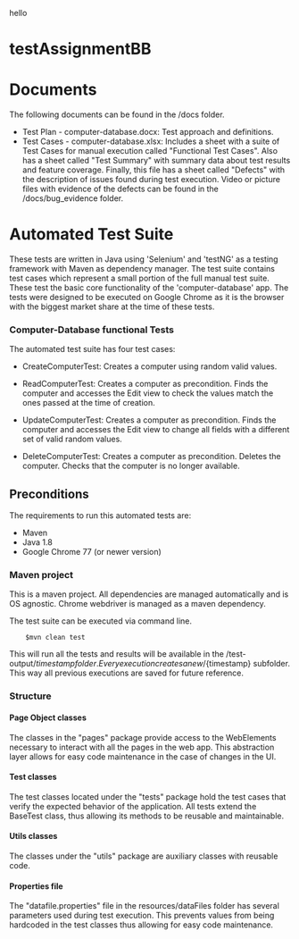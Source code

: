 hello
# testAssignmentBB

# Documents

The following documents can be found in the /docs folder.
* Test Plan - computer-database.docx: Test approach and definitions.
* Test Cases - computer-database.xlsx: Includes a sheet with a suite of Test Cases for manual execution called "Functional Test Cases". Also has a sheet called "Test Summary" with summary data about test results and feature coverage. Finally, this file has a sheet called "Defects" with the description of issues found during test execution. Video or picture files with evidence of the defects can be found in the /docs/bug_evidence folder.


# Automated Test Suite

These tests are written in Java using 'Selenium' and 'testNG' as a testing framework with Maven as dependency manager. 
The test suite contains test cases which represent a small portion of the full manual test suite. These test the basic core functionality of the 'computer-database' app.
The tests were designed to be executed on Google Chrome as it is the browser with the biggest market share at the time of these tests.


### Computer-Database functional Tests

The automated test suite has four test cases:

- CreateComputerTest: Creates a computer using random valid values.

- ReadComputerTest: Creates a computer as precondition. Finds the computer and accesses the Edit view to check the values match the ones passed at the time of creation.

- UpdateComputerTest: Creates a computer as precondition. Finds the computer and accesses the Edit view to change all fields with a different set of valid random values.

- DeleteComputerTest: Creates a computer as precondition. Deletes the computer. Checks that the computer is no longer available. 



## Preconditions

The requirements to run this automated tests are:
- Maven
- Java 1.8
- Google Chrome 77 (or newer version)

### Maven project

This is a maven project. All dependencies are managed automatically and is OS agnostic. Chrome webdriver is managed as a maven dependency.

The test suite can be executed via command line. 
```
    $mvn clean test
```
This will run all the tests and results will be available in the /test-output/${timestamp} folder. Every execution creates a new /${timestamp} subfolder. This way all previous executions are saved for future reference.



### Structure
#### Page Object classes
The classes in the "pages" package provide access to the WebElements necessary to interact with all the pages in the web app. This abstraction layer allows for easy code maintenance in the case of changes in the UI. 
#### Test classes
The test classes located under the "tests" package hold the test cases that verify the expected behavior of the application. All tests extend the BaseTest class, thus allowing its methods to be reusable and maintainable.
#### Utils classes
The classes under the "utils" package are auxiliary classes with reusable code.
#### Properties file
The "datafile.properties" file in the resources/dataFiles folder has several parameters used during test execution. This prevents values from being hardcoded in the test classes thus allowing for easy code maintenance.



